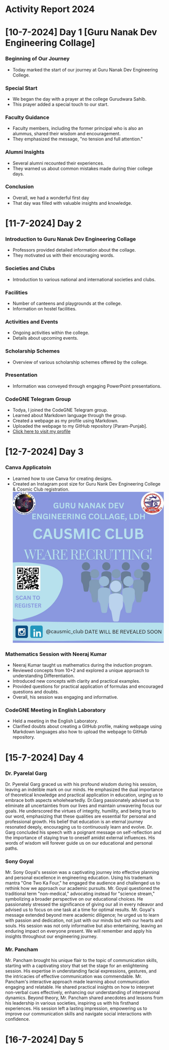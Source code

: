 # Activity Report 2024

# [10-7-2024] Day 1 [Guru Nanak Dev Engineering Collage]

### Beginning of Our Journey

- Today marked the start of our journey at Guru Nanak Dev Engineering College.

### Special Start

- We began the day with a prayer at the college Gurudwara Sahib.
- This prayer added a special touch to our start.

### Faculty Guidance 

- Faculty members, including the former principal who is also an alummus, shared their wisdom and encouragement.
- They emphasized the message, "no tension and full attention."

### Alumni Insights

- Several alumni recounted their experiences.
- They warned us about common mistakes made during thier college days.

### Conclusion

- Overall, we had a wonderful first day
- That day was filled with valuable insights and knowledge.

# [11-7-2024] Day 2

### Introduction to Guru Nanak Dev Engineering Collage

- Professors provided detailed information about the collage.
- They motivated us with their encouraging words.

### Societies and Clubs

- Introduction to various national and international societies and clubs.

### Facilities

- Number of canteens and playgrounds at the college.
- Information on hostel facilities.

### Activities and Events

- Ongoing activities within the college.
- Details about upcoming events.

### Scholarship Schemes

- Overview of various scholarship schemes offered by the college.

### Presentation

- Information was conveyed through engaging PowerPoint presentations.

### CodeGNE Telegram Group

- Todya, I joined the CodeGNE Telegram group.
- Learned about Markdown language through the group.
- Created a webpage as my profile using Markdown.
- Uploaded the webpage to my GitHub repository [Param-Punjab].
- [Click here to visit my profile](https://param-punjab.github.io)

# [12-7-2024] Day 3

### Canva Applicatoin

- Learned how to use Canva for creating designs.
- Created an Instagram post size for Guru Nank Dev Engineering College & Cosmic Club registration.
![The Project](/Image/canva_project.jpg)

### Mathematics Session with Neeraj Kumar

- Neeraj Kumar taught us mathematics during the induction program.
- Reviewed concepts from 10+2 and explored a unique approach to understanding Differentiation.
- Introduced new concepts with clarity and practical examples.
- Provided questions for practical application of formulas and encouraged questions and doubts.
- Overall, his session was engaging and informative.

### CodeGNE Meeting in English Laboratory

- Held a meeting in the English Laboratory.
- Clarified doubts about creating a GitHub profile, making webpage using Markdown languages also how to upload the webpage to GitHub repository.

# [15-7-2024] Day 4

### Dr. Pyarelal Garg

Dr. Pyerelal Garg graced us with his profound wisdom during his session, leaving an indelible mark on our minds. He emphasized the dual importance of theoretical knowledge and practical application in education, urging us to embrace both aspects wholeheartedly. Dr.Garg passionately advised us to eliminate all uncertainties from our lives and maintain unwavering focus our goals. He underscored the virtues of integrity, humility, and being true to our word, emphasizing that these qualities are essential for personal and professional growth. His belief that education is an eternal journey resonated deeply, encouraging us to continuously learn and evolve. Dr. Garg concluded his speech with a poignant message on self-reflection and the importance of staying true to oneself amidst external influences. His words of wisdom will forever guide us on our educational and personal paths.

### Sony Goyal 

Mr. Sony Goyal's session was a captivating journey into effective planning and personal excellence in engineering education. Using his trademark mantra "One Two Ka Four," he engaged the audience and challenged us to rethink how we approach our academic pursuits. Mr. Goyal questioned the traditional term "non-medical," advocating instead for "science stream," symbolizing a broader perspective on our educational choices. He passionately stressed the significance of giving our all in every ndeavor and advised us to focus on one task at a time for optimal results. Mr. Goyal's message extended beyond mere academic diligence; he urged us to learn with passion and dedication, not just with our minds but with our hearts and souls. His session was not only informative but also entertaining, leaving an enduring impact on everyone present. We will remember and apply his insights throughout our engineering journey.

### Mr. Pancham

Mr. Pancham brought his unique flair to the topic of communication skills, starting with a captivating story that set the stage for an enlightening session. His expertise in understanding facial expressions, gestures, and the intricacies of effective communication was commendable. Mr. Pancham's interactive approach made learning about communication engaging and relatable. He shared practical insights on how to interpret non-verbal cues effectively, enhancing our understanding of interpersonal dynamics. Beyond theory, Mr. Pancham shared anecdotes and lessons from his leadership in various societies, inspiring us with his firsthand experiences. His session left a lasting impression, empowering us to improve our communication skills and navigate social interactions with confidence.

# [16-7-2024] Day 5 
